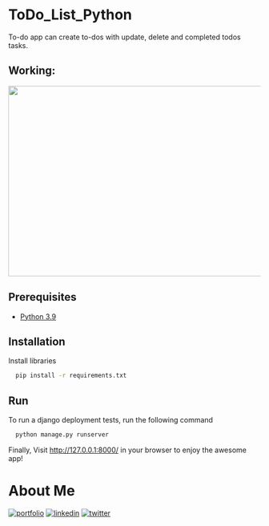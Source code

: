 # ToDo_List_Python
To-do app can create to-dos with update, delete and completed todos tasks.

## Working:
<img src="https://github.com/Dhanashrimachhi/To_Do_List_Python/blob/main/Demo.gif" width="750" height="380"/>

## **Prerequisites**
 - [Python 3.9](https://www.python.org/downloads/)

## Installation
Install libraries 
```bash
  pip install -r requirements.txt
```
## Run
To run a django deployment tests, run the following command
```bash
  python manage.py runserver
```
Finally, Visit http://127.0.0.1:8000/ in your browser to enjoy the awesome app!

# About Me
[![portfolio](https://img.shields.io/badge/my_portfolio-000?style=for-the-badge&logo=ko-fi&logoColor=white)]()
[![linkedin](https://img.shields.io/badge/linkedin-0A66C2?style=for-the-badge&logo=linkedin&logoColor=white)](https://www.linkedin.com/in/dhanashrimachhi)
[![twitter](https://img.shields.io/badge/behance-1DA1F2?style=for-the-badge&logo=twitter&logoColor=whi)](https://www.behance.net/dhanashrimac)

